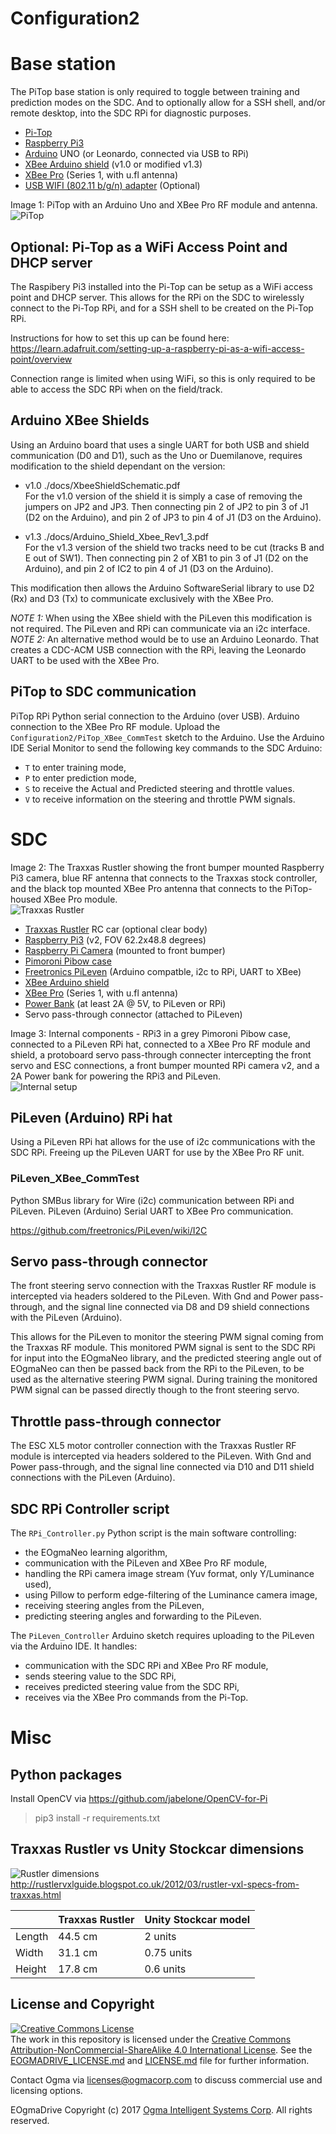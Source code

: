 <!---
  EOgmaDrive
  Copyright(c) 2017 Ogma Intelligent Systems Corp. All rights reserved.

  This copy of EOgmaDrive is licensed to you under the terms described
  in the EOGMADRIVE_LICENSE.md file included in this distribution.
--->

# Configuration2

# Base station

The PiTop base station is only required to toggle between training and prediction modes on the SDC. And to optionally allow for a SSH shell, and/or remote desktop, into the SDC RPi for diagnostic purposes.

- [Pi-Top](https://pi-top.com)
- [Raspberry Pi3](https://www.raspberrypi.org)
- [Arduino](https://www.arduino.cc) UNO (or Leonardo, connected via USB to RPi)
- [XBee Arduino shield](https://www.arduino.cc/en/Main/ArduinoXbeeShield) (v1.0 or modified v1.3)
- [XBee Pro](https://www.digi.com/lp/xbee) (Series 1, with u.fl antenna)
- [USB WIFI (802.11 b/g/n) adapter](https://thepihut.com/products/usb-wifi-adapter-for-the-raspberry-pi) (Optional)

Image 1: PiTop with an Arduino Uno and XBee Pro RF module and antenna.  
![PiTop](./docs/PiTop-Arduino-XBeePro.jpg)

## Optional: Pi-Top as a WiFi Access Point and DHCP server

The Raspibery Pi3 installed into the Pi-Top can be setup as a WiFi access point and DHCP server. This allows for the RPi on the SDC to wirelessly connect to the Pi-Top RPi, and for a SSH shell to be created on the Pi-Top RPi.

Instructions for how to set this up can be found here: https://learn.adafruit.com/setting-up-a-raspberry-pi-as-a-wifi-access-point/overview

Connection range is limited when using WiFi, so this is only required to be able to access the SDC RPi when on the field/track.

## Arduino XBee Shields

Using an Arduino board that uses a single UART for both USB and shield communication (D0 and D1), such as the Uno or Duemilanove, requires modification to the shield dependant on the version:

- v1.0 ./docs/XbeeShieldSchematic.pdf  
For the v1.0 version of the shield it is simply a case of removing the jumpers on JP2 and JP3. Then connecting pin 2 of JP2 to pin 3 of J1 (D2 on the Arduino), and pin 2 of JP3 to pin 4 of J1 (D3 on the Arduino).

- v1.3 ./docs/Arduino_Shield_Xbee_Rev1_3.pdf  
For the v1.3 version of the shield two tracks need to be cut (tracks B and E out of SW1). Then connecting pin 2 of XB1 to pin 3 of J1 (D2 on the Arduino), and pin 2 of IC2 to pin 4 of J1 (D3 on the Arduino).

This modification then allows the Arduino SoftwareSerial library to use D2 (Rx) and D3 (Tx) to communicate exclusively with the XBee Pro.

*NOTE 1:* When using the XBee shield with the PiLeven this modification is not required. The PiLeven and RPi can communicate via an i2c interface.  
*NOTE 2:* An alternative method would be to use an Arduino Leonardo. That creates a CDC-ACM USB connection with the RPi, leaving the Leonardo UART to be used with the XBee Pro.

## PiTop to SDC communication

PiTop RPi Python serial connection to the Arduino (over USB). Arduino connection to the XBee Pro RF module. Upload the `Configuration2/PiTop_XBee_CommTest` sketch to the Arduino. Use the Arduino IDE Serial Monitor to send the following key commands to the SDC Arduino:

- `T` to enter training mode,
- `P` to enter prediction mode,
- `S` to receive the Actual and Predicted steering and throttle values.
- `V` to receive information on the steering and throttle PWM signals.


# SDC

Image 2: The Traxxas Rustler showing the front bumper mounted Raspberry Pi3 camera, blue RF antenna that connects to the Traxxas stock controller, and the black top mounted XBee Pro antenna that connects to the PiTop-housed XBee Pro module.  
![Traxxas Rustler](./docs/RustlerClearBody.jpg) 

- [Traxxas Rustler](https://traxxas.com/products/models/electric/37054rustler) RC car (optional clear body)
- [Raspberry Pi3](https://www.raspberrypi.org) (v2, FOV 62.2x48.8 degrees)
- [Raspberry Pi Camera](https://www.raspberrypi.org/products/camera-module-v2/) (mounted to front bumper)
- [Pimoroni Pibow case](https://shop.pimoroni.com/collections/pibow)
- [Freetronics PiLeven](https://www.freetronics.com.au/collections/raspberry-pi/products/pileven-arduino-compatible-expansion-for-raspberry-pi#.WQcnD1KZPVo) (Arduino compatble, i2c to RPi, UART to XBee)
- [XBee Arduino shield](https://www.arduino.cc/en/Main/ArduinoXbeeShield)
- [XBee Pro](https://www.digi.com/lp/xbee) (Series 1, with u.fl antenna)
- [Power Bank](http://uk.rs-online.com/web/p/power-banks/7757508/) (at least 2A @ 5V, to PiLeven or RPi)
- Servo pass-through connector (attached to PiLeven)

Image 3: Internal components - RPi3 in a grey Pimoroni Pibow case, connected to a PiLeven RPi hat, connected to a XBee Pro RF module and shield, a protoboard servo pass-through connecter intercepting the front servo and ESC connections, a front bumper mounted RPi camera v2, and a 2A Power bank for powering the RPi3 and PiLeven.  
![Internal setup](./docs/Rustler-RPi-PiLeven-XBeePro.jpg)

## PiLeven (Arduino) RPi hat

Using a PiLeven RPi hat allows for the use of i2c communications with the SDC RPi. Freeing up the PiLeven UART for use by the XBee Pro RF unit.

### PiLeven_XBee_CommTest

Python SMBus library for Wire (i2c) communication between RPi and PiLeven. PiLeven (Arduino) Serial UART to XBee Pro communication.

https://github.com/freetronics/PiLeven/wiki/I2C

## Servo pass-through connector

The front steering servo connection with the Traxxas Rustler RF module is intercepted via headers soldered to the PiLeven. With Gnd and Power pass-through, and the signal line connected via D8 and D9 shield connections with the PiLeven (Arduino).

This allows for the PiLeven to monitor the steering PWM signal coming from the Traxxas RF module. This monitored PWM signal is sent to the SDC RPi for input into the EOgmaNeo library, and the predicted steering angle out of EOgmaNeo can then be passed back from the RPi to the PiLeven, to be used as the alternative steering PWM signal. During training the monitored PWM signal can be passed directly though to the front steering servo.

## Throttle pass-through connector

The ESC XL5 motor controller connection with the Traxxas Rustler RF module is intercepted via headers soldered to the PiLeven. With Gnd and Power pass-through, and the signal line connected via D10 and D11 shield connections with the PiLeven (Arduino).

## SDC RPi Controller script

The `RPi_Controller.py` Python script is the main software controlling:
- the EOgmaNeo learning algorithm, 
- communication with the PiLeven and XBee Pro RF module,
- handling the RPi camera image stream (Yuv format, only Y/Luminance used),
- using Pillow to perform edge-filtering of the Luminance camera image,
- receiving steering angles from the PiLeven,
- predicting steering angles and forwarding to the PiLeven.

The `PiLeven_Controller` Arduino sketch requires uploading to the PiLeven via the Arduino IDE. It handles:
- communication with the SDC RPi and XBee Pro RF module,
- sends steering value to the SDC RPi,
- receives predicted steering value from the SDC RPi,
- receives via the XBee Pro commands from the Pi-Top.


# Misc

## Python packages

Install OpenCV via https://github.com/jabelone/OpenCV-for-Pi
> pip3 install -r requirements.txt

## Traxxas Rustler vs Unity Stockcar dimensions

![Rustler dimensions](./docs/3707-3708-specs.jpg)  
http://rustlervxlguide.blogspot.co.uk/2012/03/rustler-vxl-specs-from-traxxas.html

|   | Traxxas Rustler | Unity Stockcar model |
|---|---|---|
| Length | 44.5 cm | 2 units |
| Width  | 31.1 cm | 0.75 units |
| Height | 17.8 cm | 0.6 units |


## License and Copyright

<a rel="license" href="http://creativecommons.org/licenses/by-nc-sa/4.0/"><img alt="Creative Commons License" style="border-width:0" src="https://i.creativecommons.org/l/by-nc-sa/4.0/88x31.png" /></a><br />The work in this repository is licensed under the <a rel="license" href="http://creativecommons.org/licenses/by-nc-sa/4.0/">Creative Commons Attribution-NonCommercial-ShareAlike 4.0 International License</a>. See the  [EOGMADRIVE_LICENSE.md](https://github.com/ogmacorp/EOgmaDrive/blob/master/EOGMADRIVE_LICENSE.md) and [LICENSE.md](https://github.com/ogmacorp/EOgmaDrive/blob/master/LICENSE.md) file for further information.

Contact Ogma via licenses@ogmacorp.com to discuss commercial use and licensing options.

EOgmaDrive Copyright (c) 2017 [Ogma Intelligent Systems Corp](https://ogmacorp.com). All rights reserved.
